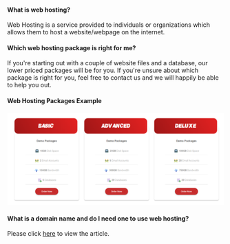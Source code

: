 #### What is web hosting?

Web Hosting is a service provided to individuals or organizations which allows them to host a website/webpage on the internet.

#### Which web hosting package is right for me?

If you're starting out with a couple of website files and a database, our lower priced packages will be for you. If you're unsure about which package is right for you, feel free to contact us and we will happily be able to help you out. 

#### Web Hosting Packages Example
![Web Hosting Packages Example](https://raw.githubusercontent.com/HexaneNetworks/help-assets/master/assets/what-is-web-hosting.png)

#### What is a domain name and do I need one to use web hosting?

Please click [here](https://help.hexanenetworks.com/web-hosting/general/what-is-a-domain-name) to view the article.
